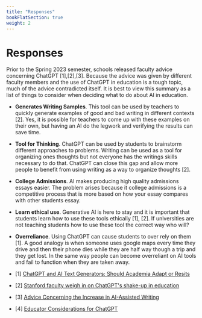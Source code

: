 ```yaml
---
title: "Responses"
bookFlatSection: true
weight: 2
---
```


# Responses

Prior to the Spring 2023 semester, schools released faculty advice concerning ChatGPT [1],[2],[3]. Because the advice was given by different faculty members and the use of ChatGPT in education is a tough topic, much of the advice contradicted itself. It is best to view this summary as a list of things to consider when deciding what to do about AI in education.

- **Generates Writing Samples**. This tool can be used by teachers to quickly generate examples of good and bad writing in different contexts [2]. Yes, it is possible for teachers to come up with these examples on their own, but having an AI do the legwork and verifying the results can save time.
- **Tool for Thinking**. ChatGPT can be used by students to brainstorm different approaches to problems. Writing can be used as a tool for organizing ones thoughts but not everyone has the writings skills necessary to do that. ChatGPT can close this gap and allow more people to benefit from using writing as a way to organize thoughts [2].
- **College Admissions**. AI makes producing high quality admissions essays easier. The problem arises because it college admissions is a competitive process that is more based on how your essay compares with other students essay.
- **Learn ethical use**. Generative AI is here to stay and it is important that students learn how to use these tools ethically [1], [2]. If universities are not teaching students how to use these tool the correct way who will?
- **Overreliance**. Using ChatGPT can cause students to over rely on them [1]. A good analogy is when someone uses google maps every time they drive and then their phone dies while they are half way though a trip and they get lost. In the same way people can become overreliant on AI tools and fail to function when they are taken away.

- [1] [ChatGPT and AI Text Generators: Should Academia Adapt or Resits](https://hbsp.harvard.edu/inspiring-minds/chatgpt-and-ai-text-generators-should-academia-adapt-or-resist)
- [2] [Stanford faculty weigh in on ChatGPT's shake-up in education](https://ed.stanford.edu/news/stanford-faculty-weigh-new-ai-chatbot-s-shake-learning-and-teaching)
- [3] [Advice Concerning the Increase in AI-Assisted Writing](chrome-extension://efaidnbmnnnibpcajpcglclefindmkaj/https://nickm.com/schiappa_montfort/ai_advice_2023-01-10.pdf)
- [4] [Educator Considerations for ChatGPT](https://platform.openai.com/docs/chatgpt-education)